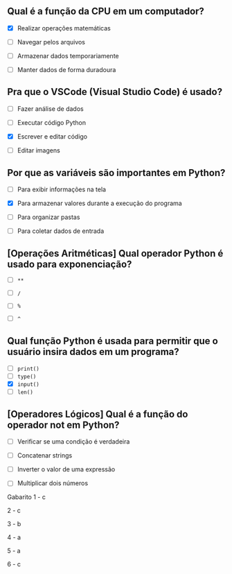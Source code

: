 ## Qual é a função da CPU em um computador?

- [x] Realizar operações matemáticas

- [ ] Navegar pelos arquivos

- [ ] Armazenar dados temporariamente

- [ ] Manter dados de forma duradoura

## Pra que o VSCode (Visual Studio Code) é usado?

- [ ] Fazer análise de dados

- [ ] Executar código Python

- [x] Escrever e editar código

- [ ] Editar imagens

## Por que as variáveis são importantes em Python?

- [ ] Para exibir informações na tela

- [x] Para armazenar valores durante a execução do programa

- [ ] Para organizar pastas

- [ ] Para coletar dados de entrada

## [Operações Aritméticas] Qual operador Python é usado para exponenciação?

- [ ] `**`

- [ ] `/`

- [ ] `%`

- [ ] `^`

## Qual função Python é usada para permitir que o usuário insira dados em um programa?

- [ ] `print()`
- [ ] `type()`
- [x] `input()`
- [ ] `len()`

## [Operadores Lógicos] Qual é a função do operador not em Python?

- [ ] Verificar se uma condição é verdadeira

- [ ] Concatenar strings

- [ ] Inverter o valor de uma expressão

- [ ] Multiplicar dois números

Gabarito
1 - c

2 - c

3 - b

4 - a

5 - a

6 - c

